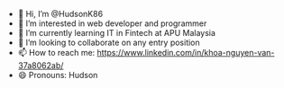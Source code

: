 - 👋 Hi, I’m @HudsonK86
- 👀 I’m interested in web developer and programmer
- 🌱 I’m currently learning IT in Fintech at APU Malaysia
- 💞️ I’m looking to collaborate on any entry position
- 📫 How to reach me: https://www.linkedin.com/in/khoa-nguyen-van-37a8062ab/
- 😄 Pronouns: Hudson

<!---
HudsonK86/HudsonK86 is a ✨ special ✨ repository because its `README.md` (this file) appears on your GitHub profile.
You can click the Preview link to take a look at your changes.
--->
